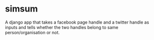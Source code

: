 # simsum
A django app that takes a facebook page handle and a twitter handle as inputs and tells whether the two handles belong to same person/organisation or not.
